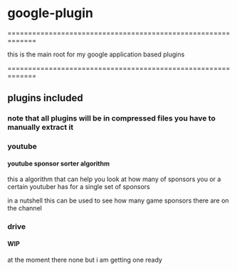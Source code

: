 # google-plugin

=============================================================

this is the main root for my google application based plugins

=============================================================

## plugins included

### note that all plugins will be in compressed files you have to manually extract it

### youtube

#### youtube sponsor sorter algorithm

 this a algorithm that can help you look at how many of sponsors you or a certain youtuber has for a single set of sponsors

 in a nutshell this can be used to see how many game sponsors there are on the channel

### drive

#### WIP

 at the moment there none but i am getting one ready
